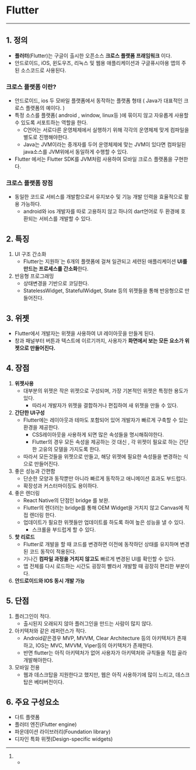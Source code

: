 # Flutter

---

## 1. 정의 

- **플러터**(Flutter)는 구글이 출시한 오픈소스 **크로스 플랫폼 프래임워크** 이다.
- 안드로이드, iOS, 윈도우즈, 리눅스 및 웹용 애플리케이션과 구글퓨시아용 앱의 주된 소스코드로 사용된다.

### 크로스 플랫폼 이란?

- 안드로이드, ios 두 모바일 플랫폼에서 동작하는 플랫폼 형태 ( Java가 대표적인 크로스 플랫폼의 예이다. )
- 특정 소스를 플랫폼( android , window, linux등 )에 묶이지 않고 자유롭게 사용할 수 있도록 서포트하는 역할을 한다. 
  - C언어는 서로다른 운영체제에서 실행하기 위해 각각의 운영체제 맞게 컴파일을 별도로 진행해야한다. 
  - Java는 JVM이라는 중개자를 두어 운영체제에 맞는 JVM이 있다면 컴파일된 java소스를 JVM위에서 동일하게 수행할 수 있다. 
- Flutter 에서는 Flutter SDK를 JVM처럼 사용하여 모바일 크로스 플랫폼을 구현한다. 

### 크로스 플랫폼 장점

- 동일한 코드로 서비스를 개발함으로서 유지보수 및 기능 개발 인력을 효율적으로 활용 가능하다. 
  - android와 ios 개발자를 따로 고용하지 않고 하나의 dart언어로 두 환경에 호환되는 서비스를 개발할 수 있다.

## 2. 특징 

1. UI 구조 간소화 
   - Flutter는 지원하`는 6개의 플랫폼에 걸쳐 일관되고 세련된 애플리케이션 **UI를 만드는 프로세스를 간소화**한다.
2. 반응형 프로그래밍 
   -  상태변경을 기반으로 코딩한다. 
   - StatelessWidget, StatefulWidget, State 등의 위젯들을 통해 반응형으로 만들어진다. 

## 3. 위젯

- Flutter에서 개발자는 위젯을 사용하여 UI 레이아웃을 만들게 된다. 
- 창과 패널부터 버튼과 텍스트에 이르기까지, 사용자가 **화면에서 보는 모든 요소가 위젯으로 만들어진다.**

## 4. 장점

1. **위젯사용**
   - 대부분의 위젯은 작은 위젯으로 구성되며, 가장 기본적인 위젯은 특정한 용도가 있다.
     - 따라서 개발자가 위젯을 결합하거나 편집하여 새 위젯을 만들 수 있다. 
2. **간단한 UI구성** 
   - Flutter에는 레이아웃과 테마도 포함되어 있어 개발자가 빠르게 구축할 수 있는 환경을 제공한다. 
     - CSS레이아웃을 사용하게 되면 많은 속성들을 명시해줘야한다. 
     - Flutter의 경우 모든 속성을 제공하는 것 대신 , 각 위젯이 필요로 하는 간단한 고유의 모델을 가지도록 한다. 
   - 따라서 모든것들을 위젯으로 만들고, 해당 위젯에 필요한 속성들을 변경하는 식으로 만들어진다. 
3. 좋은 성능과 간편함 
   - 단순한 모양과 동작뿐만 아니라 빠르게 동작하고 애니메이션 효과도 부드럽다. 
   - 확장성과 커스터마이징도 용이하다. 
4. 좋은 렌더링
   - React Native의 단점인 bridge 를 보완.
   - Flutter의 렌더러는 bridge를 통해 OEM Widget을 거치지 않고 Canvas에 직접 렌더링 한다.
   - 업데이트가 필요한 위젯들만 업데이트를 하도록 하여 높은 성능을 낼 수 있다. 
     - 스크롤을 부드럽게 할 수 있다. 
5. **핫 리로드**
   -  Flutter로 개발을 할 때 코드를 변경하면 이전에 동작하던 상태를 유지하며 변경된 코드 동작이 적용된다. 
   - 기나긴 **컴파일 과정을 거치지 않고도** 빠르게 변경된 UI를 확인할 수 있다.
   - 앱 전체를 다시 로드하는 시간도 굉장히 빨라서 개발할 때 굉장히 편리한 부분이다.
6. **안드로이드와 IOS 동시 개발 가능** 

## 5. 단점

1. 플러그인이 적다. 
   - 출시된지 오래되지 않아 플러그인을 만드는 사람이 많지 않다. 
2. 아키텍처와 같은 레퍼런스가 적다. 
   - Android같은경우 MVP, MVVM, Clear Architecture 등의 아키텍처가 존재하고, IOS는 MVC, MVVM, Viper등의 아키텍처가 존재한다.
   - 반면 flutter는 아직 아키텍처가 없어 사용자가 아키텍처와 규칙들을 직접 골라 개발해야한다. 
3. 모바일 전용
   - 웹과 데스크탑을 지원한다고 했지만, 웹은 아직 사용하기에 많이 느리고, 데스크탑은 베타버전이다. 

## 6. 주요 구성요소

- 다트 플랫폼
- 플러터 엔진(Flutter engine)
- 파운데이션 라이브러리(Foundation library)
- 디자인 특화 위젯(Design-specific widgets)

---

1. - 